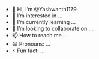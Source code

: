 - 👋 Hi, I’m @Yashwanth1179
- 👀 I’m interested in ...
- 🌱 I’m currently learning ...
- 💞️ I’m looking to collaborate on ...
- 📫 How to reach me ...
- 😄 Pronouns: ...
- ⚡ Fun fact: ...

<!---
Yashwanth1179/Yashwanth1179 is a ✨ special ✨ repository because its `README.md` (this file) appears on your GitHub profile.
You can click the Preview link to take a look at your changes.
--->
